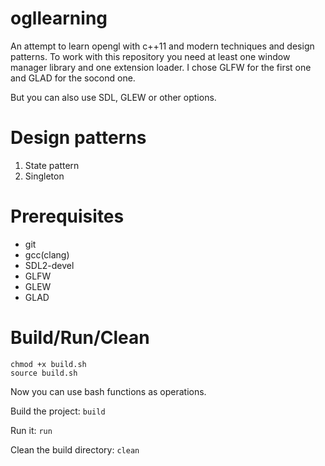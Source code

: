 # ogllearning
An attempt to learn opengl with c++11 and modern techniques and design patterns.
To work with this repository you need at least one window manager library and one extension loader. I chose GLFW for the first one and GLAD for the socond one.

But you can also use SDL, GLEW or other options.

# Design patterns
1. State pattern
2. Singleton

# Prerequisites
- git
- gcc(clang)
- SDL2-devel
- GLFW
- GLEW
- GLAD

# Build/Run/Clean
```
chmod +x build.sh
source build.sh
```

Now you can use bash functions as operations.

Build the project: `build`

Run it: `run`

Clean the build directory: `clean`
